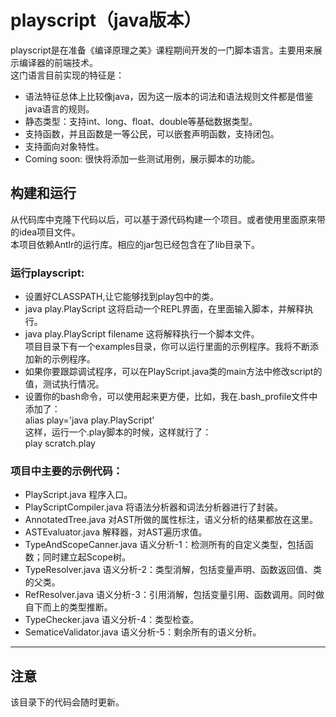 # playscript（java版本）
playscript是在准备《编译原理之美》课程期间开发的一门脚本语言。主要用来展示编译器的前端技术。   
这门语言目前实现的特征是：   
* 语法特征总体上比较像java，因为这一版本的词法和语法规则文件都是借鉴java语言的规则。
* 静态类型：支持int、long、float、double等基础数据类型。
* 支持函数，并且函数是一等公民，可以嵌套声明函数，支持闭包。 
* 支持面向对象特性。  
* Coming soon: 很快将添加一些测试用例，展示脚本的功能。

## 构建和运行
从代码库中克隆下代码以后，可以基于源代码构建一个项目。或者使用里面原来带的idea项目文件。   
本项目依赖Antlr的运行库。相应的jar包已经包含在了lib目录下。 

### 运行playscript:
* 设置好CLASSPATH,让它能够找到play包中的类。
* java play.PlayScript 这将启动一个REPL界面，在里面输入脚本，并解释执行。
* java play.PlayScript filename 这将解释执行一个脚本文件。  
项目目录下有一个examples目录，你可以运行里面的示例程序。我将不断添加新的示例程序。
* 如果你要跟踪调试程序，可以在PlayScript.java类的main方法中修改script的值，测试执行情况。
* 设置你的bash命令，可以使用起来更方便，比如，我在.bash_profile文件中添加了：  
alias play='java play.PlayScript'   
这样，运行一个.play脚本的时候，这样就行了：  
play scratch.play


### 项目中主要的示例代码：
* PlayScript.java 程序入口。
* PlayScriptCompiler.java 将语法分析器和词法分析器进行了封装。
* AnnotatedTree.java 对AST所做的属性标注，语义分析的结果都放在这里。
* ASTEvaluator.java 解释器，对AST遍历求值。
* TypeAndScopeCanner.java 语义分析-1：检测所有的自定义类型，包括函数；同时建立起Scope树。
* TypeResolver.java 语义分析-2：类型消解，包括变量声明、函数返回值、类的父类。
* RefResolver.java 语义分析-3：引用消解，包括变量引用、函数调用。同时做自下而上的类型推断。
* TypeChecker.java 语义分析-4：类型检查。
* SematiceValidator.java 语义分析-5：剩余所有的语义分析。

---
## 注意
该目录下的代码会随时更新。
